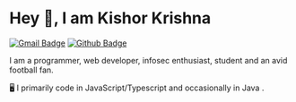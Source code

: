

# Hey 👋, I am Kishor Krishna
[![Gmail Badge](https://img.shields.io/badge/-kishorkrishnak2004@gmail.com-c14438?style=flat&logo=Gmail&logoColor=white&link=mailto:kishorkrishnak2004@gmail.com)](mailto:kishorkrishnak2004@gmail.com) [![Github Badge](https://img.shields.io/badge/-ExoticFormula-grey?style=flat&logo=github&logoColor=white&link=https://github.com/ExoticFormula/)](https://www.github.com/ExoticFormula/) 

I am a programmer, web developer, infosec enthusiast, student and an avid football fan.

🖥️ I primarily code in JavaScript/Typescript and occasionally in Java .



